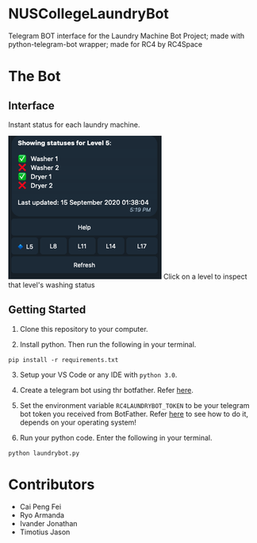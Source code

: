 # NUSCollegeLaundryBot
Telegram BOT interface for the Laundry Machine Bot Project; 
 made with python-telegram-bot wrapper;
 made for RC4 by RC4Space

# The Bot
## Interface
Instant status for each laundry machine.

![](botpic.png)
Click on a level to inspect that level's washing status

## Getting Started
1. Clone this repository to your computer.

2. Install python. Then run the following in your terminal.
```
pip install -r requirements.txt
```

3. Setup your VS Code or any IDE with `python 3.0`.

4. Create a telegram bot using thr botfather. Refer [here](https://core.telegram.org/bots#:~:text=for%20existing%20ones.-,Creating%20a%20new%20bot,mentions%20and%20t.me%20links.).

5. Set the environment variable `RC4LAUNDRYBOT_TOKEN` to be your telegram bot token you received from BotFather. Refer [here](https://www.twilio.com/blog/2017/01/how-to-set-environment-variables.html) to see how to do it, depends on your operating system!

6. Run your python code. Enter the following in your terminal.
```
python laundrybot.py
```

# Contributors
- Cai Peng Fei
- Ryo Armanda
- Ivander Jonathan
- Timotius Jason